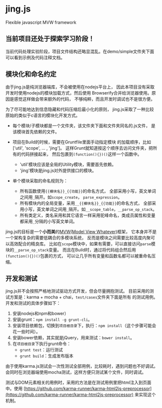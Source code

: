 jing.js
=======

Flexible javascript MVW framework

当前项目还处于探索学习阶段！
------

当前代码处理实验阶段，项目文件结构还略显混乱。在demo/simple文件夹下面可以看到示例及代码注释文档。

模块化和命名约定
------
由于jing.js是纯浏览器端库，不会被使用在nodejs平台上，
因此本项目没有采取开发时使用nodejs的模块加载方式，然后使用
Browserify合并给浏览器使用。原因是感觉这样做会带来额外的代码，
不够纯粹，而且开发时调试也不是很方便。

为了尽可能地达到信息隐藏和代码压缩后最小化的原则，
jing.js采取了一种比较原始的类似于c语言的模块化开发方式。

* 每个模块/子模块都是一个文件夹，该文件夹下面和文件夹同名的.js文件，
  是该模块首先依赖的文件。

* 项目在Build的时候，需要在Gruntfile里面手动指定模块
  的加载顺序，比如['util', 'scope', ... , 'jing']。
  这样Grunt就知道按这个顺序去访问文件夹，把所有的代码拼接起来，
  然后包裹到`(function(){})()`这样一个函数中。

  * 'util'模块应该是全局的Utility模块，需要首先依赖。
  * 'jing'模块是jing.js对外提供接口的模块。

* 单个模块采取的命名规则为：

  * 所有函数使用`{{模块名}}_{{功能}}`的命名方式，
    全部采用小写，英文单词之间用`_`隔开。如`scope_create`， `parse_expression`。
  * 所有模块内的全局变量，采用`__{{模块名}}_{{功能}}`的命名方式，
    全部采用小写，英文单词之间用`_`隔开。如`__scope_table`，`__parse_op_stack`。
  * 所有类定义，类名采用和其它语言一样采用驼峰命名，类成员属性和变量都采用`_`分隔的小写英文单词。

jing.js的目标是一个**小而美**的[MVW(Model View Whatever)](http://stackoverflow.com/questions/13329485/mvw-what-does-it-stand-for)框架，
它本身并不是一个架构复杂的需要低耦合的多模块系统，
反而是模块之间需要比较高度内聚可以高效配合的精良库。
比如在`scope`模块中，如果有需要，可以直接访问`parse`模块的`__parse_op_stack`变量。
而且在Build时，通过将代码组合然后用`(function(){})()`包裹的方式，
可以让几乎所有变量和函数名都可以被重命名压缩。


开发和测试
----
jing.js并不会按照严格地测试驱动方式开发，但会尽量拥抱测试。
目前采用的测试方案是：karma + mocha + chai，`test/cases`文件夹下面是所有
的测试用例。开发和测试的具体步骤如下：

1. 安装nodejs和npm和bower）
2. 安装grunt：`npm install -g grunt-cli`。
3. 安装项目依赖包，切换到`项目根目录`下，执行：`npm install`（这个步骤可能会花一些时间）。
4. 安装bower依赖，其实就是jQuery，用来测试：`bower install`。
5. 在`项目根目录`下执行grunt命令：
   * `grunt test`：运行测试
   * `grunt build`：生成发布版本

由于使用karma.js测试会一次性测试全部用例，比较耗时，遇到问题也不好调试。会同时在浏览器端使用mocha测试，这样方便只测试某个文件，同时调试。

测试与DOM元素相关的用例时，采用的方法是在测试用例里把html注入到页面中。使用
[https://github.com/karma-runner/karma-html2js-preprocessor](https://github.com/karma-runner/karma-html2js-preprocessor)
来实现这个机制。


